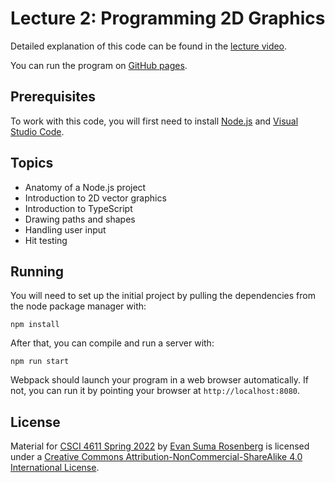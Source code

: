 # Lecture 2: Programming 2D Graphics

Detailed explanation of this code can be found in the [lecture video](https://mediaspace.umn.edu/media/t/1_82qcjrft).

You can run the program on [GitHub pages](https://csci-4611-spring-2022.github.io/Lecture-2).

## Prerequisites

To work with this code, you will first need to install [Node.js](https://nodejs.org/en/) and [Visual Studio Code](https://code.visualstudio.com/). 

## Topics

- Anatomy of a Node.js project
- Introduction to 2D vector graphics
- Introduction to TypeScript
- Drawing paths and shapes
- Handling user input
- Hit testing

## Running

You will need to set up the initial project by pulling the dependencies from the node package manager with:

```
npm install
```

After that, you can compile and run a server with:

```
npm run start
```

Webpack should launch your program in a web browser automatically.  If not, you can run it by pointing your browser at `http://localhost:8080`.

## License

Material for [CSCI 4611 Spring 2022](https://canvas.umn.edu/courses/290928/assignments/syllabus) by [Evan Suma Rosenberg](https://illusioneering.umn.edu/) is licensed under a [Creative Commons Attribution-NonCommercial-ShareAlike 4.0 International License](http://creativecommons.org/licenses/by-nc-sa/4.0/).
